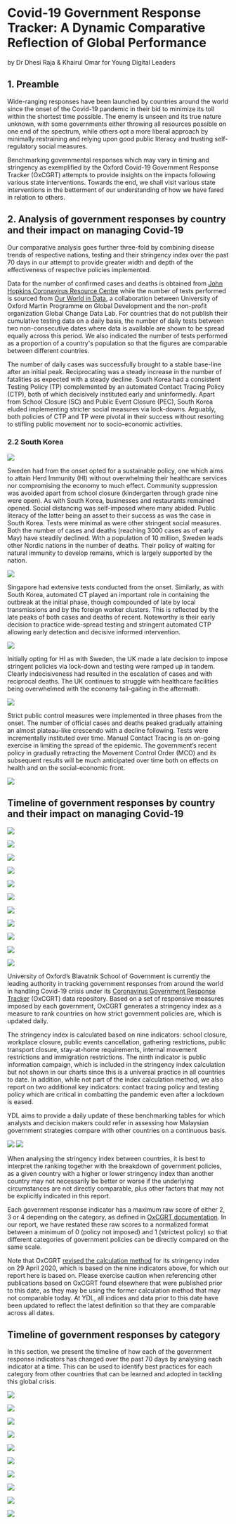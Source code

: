 # Covid-19 Government Response Tracker: A Dynamic Comparative Reflection of Global Performance
<p>by Dr Dhesi Raja & Khairul Omar for Young Digital Leaders

## 1. Preamble

Wide-ranging responses have been launched by countries around the world since the onset of the Covid-19 pandemic in their bid to minimize its toll within the shortest time possible. The enemy is unseen and its true nature unknown, with some governments either throwing all resources possible on one end of the spectrum, while others opt a more liberal approach by minimally restraining and relying upon good public literacy and trusting self-regulatory social measures.
<p>
Benchmarking governmental responses which may vary in timing and stringency as exemplified by the Oxford Covid-19 Government Response Tracker (OxCGRT) attempts to provide insights on the impacts following various state interventions. Towards the end, we shall visit various state interventions in the betterment of our understanding of how we have fared in relation to others.

## 2. Analysis of government responses by country and their impact on managing Covid-19

Our comparative analysis goes further three-fold by combining disease trends of respective nations, testing and their stringency index over the past 70 days in our attempt to provide greater width and depth of the effectiveness of respective policies implemented.
<p>
Data for the number of confirmed cases and deaths is obtained from <a href="https://coronavirus.jhu.edu/">John Hopkins Coronavirus Resource Centre</a> while the number of tests performed is sourced from <a href="https://ourworldindata.org/coronavirus-testing">Our World in Data</a>, a collaboration between University of Oxford Martin Programme on Global Development and the non-profit organization Global Change Data Lab. For countries that do not publish their cumulative testing data on a daily basis, the number of daily tests between two non-consecutive dates where data is available are shown to be spread equally across this period. We also indicated the number of tests performed as a proportion of a country's population so that the figures are comparable between different countries. 
<p>
The number of daily cases was successfully brought to a stable base-line after an initial peak. Reciprocating was a steady increase in the number of fatalities as expected with a steady decline. South Korea had a consistent Testing Policy (TP) complemented by an automated Contact Tracing Policy (CTP), both of which decisively instituted early and uninformedly. Apart from School Closure (SC) and Public Event Closure (PEC), South Korea eluded implementing stricter social measures via lock-downs. Arguably, both policies of CTP and TP were pivotal in their success without resorting to stifling public movement nor to socio-economic activities.

### 2.2 South Korea
<img src="https://github.com/khairulomar/Covid-19/blob/master/img/gov_policy_vs_cases_South_Korea.png">
<p>
Sweden had from the onset opted for a sustainable policy, one which aims to attain Herd Immunity (HI) without overwhelming their healthcare services nor compromising the economy to much effect. Community suppression was avoided apart from school closure (kindergarten through grade nine were open). As with South Korea, businesses and restaurants remained opened. Social distancing was self-imposed where many abided. Public literacy of the latter being an asset to their success as was the case in South Korea. Tests were minimal as were other stringent social measures. Both the number of cases and deaths (reaching 3000 cases as of early May) have steadily declined. With a population of 10 million, Sweden leads other Nordic nations in the number of deaths. Their policy of waiting for natural immunity to develop remains, which is largely supported by the nation.
<p>

<img src="https://github.com/khairulomar/Covid-19/blob/master/img/gov_policy_vs_cases_Sweden.png">
<p>
Singapore had extensive tests conducted from the onset.  Similarly, as with South Korea, automated CT played an important role in containing the outbreak at the initial phase, though compounded of late by local transmissions and by the foreign worker clusters.  This is reflected by the late peaks of both cases and deaths of recent.  Noteworthy is their early decision to practice wide-spread testing and stringent automated CTP allowing early detection and decisive informed intervention.
<p>
<img src="https://github.com/khairulomar/Covid-19/blob/master/img/gov_policy_vs_cases_Singapore.png">
<p>
Initially opting for HI as with Sweden, the UK made a late decision to impose stringent policies via lock-down and testing were ramped up in tandem. Clearly indecisiveness had resulted in the escalation of cases and with reciprocal deaths. The UK continues to struggle with healthcare facilities being overwhelmed with the economy tail-gaiting in the aftermath.
<p>
<img src="https://github.com/khairulomar/Covid-19/blob/master/img/gov_policy_vs_cases_United_Kingdom.png">
<p>
Strict public control measures were implemented in three phases from the onset. The number of official cases and deaths peaked gradually attaining an almost plateau-like crescendo with a decline following. Tests were incrementally instituted over time. Manual Contact Tracing is an on-going exercise in limiting the spread of the epidemic. The government’s recent policy in gradually retracting the Movement Control Order (MCO) and its subsequent results will be much anticipated over time both on effects on health and on the social-economic front.
<p>
<img src="https://github.com/khairulomar/Covid-19/blob/master/img/gov_policy_vs_cases_Malaysia.png">

## Timeline of government responses by country and their impact on managing Covid-19
  
<img src="https://github.com/khairulomar/Covid-19/blob/master/img/gov_policy_vs_cases_Thailand.png">
<p>
<img src="https://github.com/khairulomar/Covid-19/blob/master/img/gov_policy_vs_cases_Indonesia.png">
<p>
<img src="https://github.com/khairulomar/Covid-19/blob/master/img/gov_policy_vs_cases_Vietnam.png">
<p>
<img src="https://github.com/khairulomar/Covid-19/blob/master/img/gov_policy_vs_cases_Taiwan.png">
<p>
<img src="https://github.com/khairulomar/Covid-19/blob/master/img/gov_policy_vs_cases_Japan.png">
<p>
<img src="https://github.com/khairulomar/Covid-19/blob/master/img/gov_policy_vs_cases_Australia.png">
<p>
<img src="https://github.com/khairulomar/Covid-19/blob/master/img/gov_policy_vs_cases_Saudi_Arabia.png">
<p>
<img src="https://github.com/khairulomar/Covid-19/blob/master/img/gov_policy_vs_cases_Germany.png">
<p>
<img src="https://github.com/khairulomar/Covid-19/blob/master/img/gov_policy_vs_cases_Italy.png">
<p>
<img src="https://github.com/khairulomar/Covid-19/blob/master/img/gov_policy_vs_cases_Spain.png">
<p>
<img src="https://github.com/khairulomar/Covid-19/blob/master/img/gov_policy_vs_cases_France.png">
<p>

University of Oxford’s Blavatnik School of Government is currently the leading authority in tracking government responses from around the world in handling Covid-19 crisis under its <a href="https://www.bsg.ox.ac.uk/research/research-projects/coronavirus-government-response-tracker">Coronavirus Government Response Tracker</a> (OxCGRT) data repository. Based on a set of responsive measures imposed by each government, OxCGRT generates a stringency index as a measure to rank countries on how strict government policies are, which is updated daily.
<p>
The stringency index is calculated based on nine indicators: school closure, workplace closure, public events cancellation, gathering restrictions, public transport closure, stay-at-home requirements, internal movement restrictions and immigration restrictions. The ninth indicator is public information campaign, which is included in the stringency index calculation but not shown in our charts since this is a universal practice in all countries to date. In addition, while not part of the index calculation method, we also report on two additional key indicators: contact tracing policy and testing policy which are critical in combatting the pandemic even after a lockdown is eased.
<p>
YDL aims to provide a daily update of these benchmarking tables for which analysts and decision makers could refer in assessing how Malaysian government strategies compare with other countries on a continuous basis.
<p>
<img src="https://github.com/khairulomar/Covid-19/blob/master/img/stringency_msia_rank_asiapac.png"> <img src="https://github.com/khairulomar/Covid-19/blob/master/img/stringency_msia_rank_west.png">
<p>
When analysing the stringency index between countries, it is best to interpret the ranking together with the breakdown of government policies, as a given country with a higher or lower stringency index than another country may not necessarily be better or worse if the underlying circumstances are not directly comparable, plus other factors that may not be explicitly indicated in this report.
<p>
Each government response indicator has a maximum raw score of either 2, 3 or 4 depending on the category, as defined in <a href="https://www.bsg.ox.ac.uk/sites/default/files/Calculation and presentation of the Stringency Index.pdf">OxCGRT documentation<a>. In our report, we have restated these raw scores to a normalized format between a minimum of 0 (policy not imposed) and 1 (strictest policy) so that different categories of government policies can be directly compared on the same scale.
<p>
Note that OxCGRT <a href="https://www.bsg.ox.ac.uk/sites/default/files/OxCGRT. What%27s changed 24 April 2020.pdf">revised the calculation method</a> for its stringency index on 29 April 2020, which is based on the nine indicators above, for which our report here is based on. Please exercise caution when referencing other publications based on OxCGRT found elsewhere that were published prior to this date, as they may be using the former calculation method that may not comparable today. At YDL, all indices and data prior to this date have been updated to reflect the latest definition so that they are comparable across all dates.

## Timeline of government responses by category

In this section, we present the timeline of how each of the government response indicators has changed over the past 70 days by analysing each indicator at a time. This can be used to identify best practices for each category from other countries that can be learned and adopted in tackling this global crisis.

<img src="https://github.com/khairulomar/Covid-19/blob/master/img/gov_policy_benchmark_tracing.png">
<p>
<p>
<img src="https://github.com/khairulomar/Covid-19/blob/master/img/gov_policy_benchmark_testing.png">
<p>
<p>
<img src="https://github.com/khairulomar/Covid-19/blob/master/img/gov_policy_benchmark_at_home.png">
<p>
<p>
<img src="https://github.com/khairulomar/Covid-19/blob/master/img/gov_policy_benchmark_movement.png">
<p>
<p>
<img src="https://github.com/khairulomar/Covid-19/blob/master/img/gov_policy_benchmark_immigration.png">
<p>
<p>
<img src="https://github.com/khairulomar/Covid-19/blob/master/img/gov_policy_benchmark_school.png">
<p>
<p>
<img src="https://github.com/khairulomar/Covid-19/blob/master/img/gov_policy_benchmark_workplace.png">
<p>
<p>
<img src="https://github.com/khairulomar/Covid-19/blob/master/img/gov_policy_benchmark_events.png">
<p>
<p>
<img src="https://github.com/khairulomar/Covid-19/blob/master/img/gov_policy_benchmark_gatherings.png">
<p>
<p>
<img src="https://github.com/khairulomar/Covid-19/blob/master/img/gov_policy_benchmark_transport.png">
